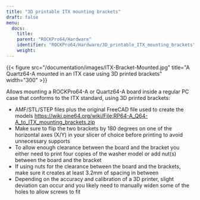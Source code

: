 ```yaml
---
title: "3D printable ITX mounting brackets"
draft: false
menu:
  docs:
    title:
    parent: "ROCKPro64/Hardware"
    identifier: "ROCKPro64/Hardware/3D_printable_ITX_mounting_brackets"
    weight: 
---
```


{{< figure src="/documentation/images/ITX-Bracket-Mounted.jpg" title="A Quartz64-A mounted in an ITX case using 3D printed brackets" width="300" >}}

Allows mounting a ROCKPro64-A or Quartz64-A board inside a regular PC case that conforms to the ITX standard, using 3D printed brackets:

* AMF/STL/STEP files plus the original FreeCAD file used to create the models https://wiki.pine64.org/wiki/File:RP64-A_Q64-A_to_ITX_mounting_brackets.zip
* Make sure to flip the two brackets by 180 degrees on one of the horizontal axes (X/Y) in your slicer of choice before printing to avoid unnecessary supports
* To allow enough clearance between the board and the bracket you either need to print four copies of the washer model or add nut(s) between the board and the bracket
* If using nuts for the clearance between the board and the brackets, make sure it creates at least 3.2mm of spacing in between
* Depending on the accuracy and calibration of a 3D printer, slight deviation can occur and you likely need to manually widen some of the holes to allow screws to fit
